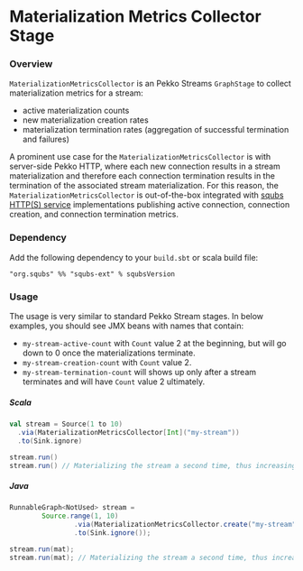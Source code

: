 # Materialization Metrics Collector Stage

### Overview

`MaterializationMetricsCollector` is an Pekko Streams `GraphStage` to collect materialization metrics for a stream:

   * active materialization counts
   * new materialization creation rates
   * materialization termination rates (aggregation of successful termination and failures)


A prominent use case for the `MaterializationMetricsCollector` is with server-side Pekko HTTP, where each new connection results in a stream materialization and therefore each connection termination results in the termination of the associated stream materialization. For this reason, the `MaterializationMetricsCollector` is out-of-the-box integrated with [squbs HTTP(S) service](http-services.md) implementations publishing active connection, connection creation, and connection termination metrics.

### Dependency

Add the following dependency to your `build.sbt` or scala build file:

```
"org.squbs" %% "squbs-ext" % squbsVersion
```

### Usage

The usage is very similar to standard Pekko Stream stages.  In below examples, you should see JMX beans with names that contain:

   * `my-stream-active-count` with `Count` value 2 at the beginning, but will go down to 0 once the materializations terminate.
   * `my-stream-creation-count` with `Count` value 2.
   * `my-stream-termination-count` will shows up only after a stream terminates and will have `Count` value 2 ultimately.


##### Scala

```scala
val stream = Source(1 to 10)
  .via(MaterializationMetricsCollector[Int]("my-stream"))
  .to(Sink.ignore)

stream.run()
stream.run() // Materializing the stream a second time, thus increasing the Count value to 2
```      

##### Java

```java
RunnableGraph<NotUsed> stream =
        Source.range(1, 10)
                .via(MaterializationMetricsCollector.create("my-stream", system))
                .to(Sink.ignore());

stream.run(mat);
stream.run(mat); // Materializing the stream a second time, thus increasing the Count value to 2
```   
